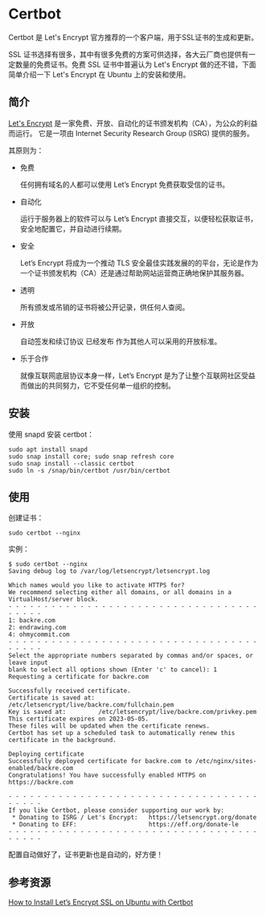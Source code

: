 # Certbot

Certbot 是 Let's Encrypt 官方推荐的一个客户端，用于SSL证书的生成和更新。

SSL 证书选择有很多，其中有很多免费的方案可供选择，各大云厂商也提供有一定数量的免费证书。免费 SSL 证书中普遍认为 Let's Encrypt 做的还不错，下面简单介绍一下 Let's Encrypt 在 Ubuntu 上的安装和使用。

## 简介

[Let's Encrypt](https://letsencrypt.org/) 是一家免费、开放、自动化的证书颁发机构（CA），为公众的利益而运行。 它是一项由 Internet Security Research Group (ISRG) 提供的服务。

其原则为：

- 免费

  任何拥有域名的人都可以使用 Let’s Encrypt 免费获取受信的证书。

- 自动化

  运行于服务器上的软件可以与 Let’s Encrypt 直接交互，以便轻松获取证书，安全地配置它，并自动进行续期。

- 安全

  Let’s Encrypt 将成为一个推动 TLS 安全最佳实践发展的的平台，无论是作为一个证书颁发机构（CA）还是通过帮助网站运营商正确地保护其服务器。

- 透明

  所有颁发或吊销的证书将被公开记录，供任何人查阅。

- 开放

  自动签发和续订协议 已经发布 作为其他人可以采用的开放标准。

- 乐于合作

  就像互联网底层协议本身一样，Let’s Encrypt 是为了让整个互联网社区受益而做出的共同努力，它不受任何单一组织的控制。


## 安装

使用 snapd 安装 certbot：

    sudo apt install snapd
    sudo snap install core; sudo snap refresh core
    sudo snap install --classic certbot
    sudo ln -s /snap/bin/certbot /usr/bin/certbot

## 使用

创建证书：

    sudo certbot --nginx

实例：

    $ sudo certbot --nginx
    Saving debug log to /var/log/letsencrypt/letsencrypt.log
    
    Which names would you like to activate HTTPS for?
    We recommend selecting either all domains, or all domains in a VirtualHost/server block.
    - - - - - - - - - - - - - - - - - - - - - - - - - - - - - - - - - - - - - - - -
    1: backre.com
    2: endrawing.com
    4: ohmycommit.com
    - - - - - - - - - - - - - - - - - - - - - - - - - - - - - - - - - - - - - - - -
    Select the appropriate numbers separated by commas and/or spaces, or leave input
    blank to select all options shown (Enter 'c' to cancel): 1
    Requesting a certificate for backre.com
    
    Successfully received certificate.
    Certificate is saved at: /etc/letsencrypt/live/backre.com/fullchain.pem
    Key is saved at:         /etc/letsencrypt/live/backre.com/privkey.pem
    This certificate expires on 2023-05-05.
    These files will be updated when the certificate renews.
    Certbot has set up a scheduled task to automatically renew this certificate in the background.
    
    Deploying certificate
    Successfully deployed certificate for backre.com to /etc/nginx/sites-enabled/backre.com
    Congratulations! You have successfully enabled HTTPS on https://backre.com
    
    - - - - - - - - - - - - - - - - - - - - - - - - - - - - - - - - - - - - - - - -
    If you like Certbot, please consider supporting our work by:
     * Donating to ISRG / Let's Encrypt:   https://letsencrypt.org/donate
     * Donating to EFF:                    https://eff.org/donate-le
    - - - - - - - - - - - - - - - - - - - - - - - - - - - - - - - - - - - - - - - -

配置自动做好了，证书更新也是自动的，好方便！

## 参考资源

[How to Install Let’s Encrypt SSL on Ubuntu with Certbot](https://www.inmotionhosting.com/support/website/ssl/lets-encrypt-ssl-ubuntu-with-certbot/)



